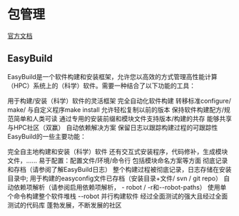# 包管理
[官方文档](https://easybuild.readthedocs.io/en/latest/Introduction.html)
## EasyBuild


EasyBuild是一个软件构建和安装框架，允许您以高效的方式管理高性能计算（HPC）系统上的（科学）软件。需要一种结合了以下功能的工具：

用于构建/安装（科学）软件的灵活框架
完全自动化软件构建
转移标准configure/ make/ 与自定义程序make install
允许轻松复制以前的版本
保持软件构建配方/规范简单和人类可读
通过专用的安装前缀和模块文件支持版本/构建的共存
能够共享与HPC社区（双赢）
自动依赖解决方案
保留日志以跟踪构建过程的可跟踪性
EasyBuild的一些主要功能：

完全自主地构建和安装（科学）软件
还有交互式安装程序，代码修补，生成模块文件，......
易于配置：配置文件/环境/命令行
包括模块命名方案等方面
彻底记录和存档（请参阅了解EasyBuild日志）
整个构建过程被彻底记录，日志存储在安装目录中;
用于构建的easyconfig文件已存档（安装目录+文件/ svn / git repo）
自动依赖项解析（请参阅启用依赖项解析， - robot / -r和--robot-paths）
使用单个命令构建整个软件堆栈 --robot
并行构建软件
经过全面测试的强大且经过全面测试的代码库
蓬勃发展，不断发展的社区